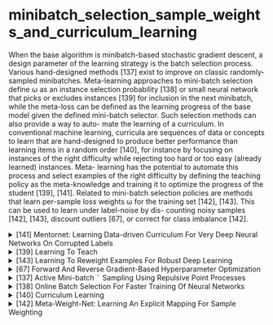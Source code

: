 # minibatch_selection_sample_weights_and_curriculum_learning

When the base algorithm is minibatch-based stochastic gradient descent, a design parameter of the learning strategy is the batch selection process. Various hand-designed methods [137] exist to improve on classic randomly-sampled minibatches. Meta-learning approaches to mini-batch selection define ω as an instance selection probability [138] or small neural network that picks or excludes instances [139] for inclusion in the next minibatch, while the meta-loss can be defined as the learning progress of the base model given the defined mini-batch selector. Such selection methods can also provide a way to auto-
mate the learning of a curriculum. In conventional machine learning, curricula are sequences of data or concepts to learn that are hand-designed to produce better performance than learning items in a random order [140], for instance by focusing on instances of the right difficulty while rejecting too hard or too easy (already learned) instances. Meta- learning has the potential to automate this process and select examples of the right difficulty by defining the teaching policy as the meta-knowledge and training it to optimize the progress of the student [139], [141]. Related to mini-batch selection policies are methods that
learn per-sample loss weights ω for the training set [142], [143]. This can be used to learn under label-noise by dis- counting noisy samples [142], [143], discount outliers [67], or correct for class imbalance [142].
<!-- REFERENCE -->


<details>
<summary>[141] Mentornet: Learning Data-driven Curriculum For Very Deep Neural Networks On Corrupted Labels</summary>
<br>
<!-- (mentornet_learning_data_driven_curriculum_for_very_deep_neural_networks_on_corrupted_labels.md) -->

# mentornet_learning_data_driven_curriculum_for_very_deep_neural_networks_on_corrupted_labels.md

<!-- REFERENCE -->


[Mentornet: Learning Data-driven Curriculum For Very Deep Neural Networks On Corrupted Labels](../papers/mentornet_learning_data_driven_curriculum_for_very_deep_neural_networks_on_corrupted_labels.md)

</details>



<details>
<summary>[139] Learning To Teach</summary>
<br>
<!-- (learning_to_teach.md) -->

# learning_to_teach.md

<!-- REFERENCE -->


[Learning To Teach](../papers/learning_to_teach.md)

</details>



<details>
<summary>[143] Learning To Reweight Examples For Robust Deep Learning</summary>
<br>
<!-- (learning_to_reweight_examples_for_robust_deep_learning.md) -->

# learning_to_reweight_examples_for_robust_deep_learning.md

<!-- REFERENCE -->


[Learning To Reweight Examples For Robust Deep Learning](../papers/learning_to_reweight_examples_for_robust_deep_learning.md)

</details>



<details>
<summary>[67] Forward And Reverse Gradient-Based Hyperparameter Optimization</summary>
<br>
<!-- (forward_and_reverse_gradient_based_hyperparameter_optimization.md) -->

# forward_and_reverse_gradient_based_hyperparameter_optimization.md

<!-- REFERENCE -->


[Forward And Reverse Gradient-Based Hyperparameter Optimization](../papers/forward_and_reverse_gradient_based_hyperparameter_optimization.md)

</details>



<details>
<summary>[137] Active Mini-batch ¨ Sampling Using Repulsive Point Processes</summary>
<br>
<!-- (active_mini_batch_sampling_using_repulsive_point_processes.md) -->

# active_mini_batch_sampling_using_repulsive_point_processes.md

<!-- REFERENCE -->


[Active Mini-batch ¨ Sampling Using Repulsive Point Processes](../papers/active_mini_batch_sampling_using_repulsive_point_processes.md)

</details>



<details>
<summary>[138] Online Batch Selection For Faster Training Of Neural Networks</summary>
<br>
<!-- (online_batch_selection_for_faster_training_of_neural_networks.md) -->

# online_batch_selection_for_faster_training_of_neural_networks.md

<!-- REFERENCE -->


[Online Batch Selection For Faster Training Of Neural Networks](../papers/online_batch_selection_for_faster_training_of_neural_networks.md)

</details>



<details>
<summary>[140] Curriculum Learning</summary>
<br>
<!-- (curriculum_learning.md) -->

# curriculum_learning.md

<!-- REFERENCE -->


[Curriculum Learning](../papers/curriculum_learning.md)

</details>



<details>
<summary>[142] Meta-Weight-Net: Learning An Explicit Mapping For Sample Weighting</summary>
<br>
<!-- (meta_weight_net_learning_an_explicit_mapping_for_sample_weighting.md) -->

# meta_weight_net_learning_an_explicit_mapping_for_sample_weighting.md

<!-- REFERENCE -->


[Meta-Weight-Net: Learning An Explicit Mapping For Sample Weighting](../papers/meta_weight_net_learning_an_explicit_mapping_for_sample_weighting.md)

</details>

